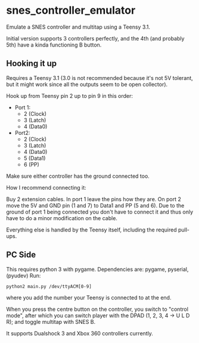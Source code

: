 # snes_controller_emulator
Emulate a SNES controller and multitap using a Teensy 3.1.

Initial version supports 3 controllers perfectly, and the 4th (and probably 5th) have a kinda functioning B button.

## Hooking it up
Requires a Teensy 3.1 (3.0 is not recommended because it's not 5V tolerant, but it might work since all the outputs seem to be open collector).

Hook up from Teensy pin 2 up to pin 9 in this order:
* Port 1:
  * 2 (Clock)
  * 3 (Latch)
  * 4 (Data0)
* Port2:
  * 2 (Clock)
  * 3 (Latch)
  * 4 (Data0)
  * 5 (Data1)
  * 6 (PP)

Make sure either controller has the ground connected too.

How I recommend connecting it: 

Buy 2 extension cables. In port 1 leave the pins how they are.
On port 2 move the 5V and GND pin (1 and 7) to Data1 and PP (5 and 6).
Due to the ground of port 1 being connected you don't have to connect it and thus only have to do a minor modification on the cable.

Everything else is handled by the Teensy itself, including the required pull-ups.

## PC Side
This requires python 3 with pygame.
Dependencies are: pygame, pyserial, (pyudev)
Run:
```
python2 main.py /dev/ttyACM[0-9]
```
where you add the number your Teensy is connected to at the end.

When you press the centre button on the controller, you switch to "control mode", after which you can switch player with the DPAD (1, 2, 3, 4 -> U L D R); and toggle multitap with SNES B.

It supports Dualshock 3 and Xbox 360 controllers currently.
